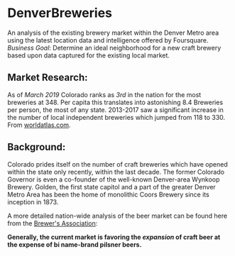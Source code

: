 # DenverBreweries
An analysis of the existing brewery market within the Denver Metro area using the latest location data and intelligence offered by Foursquare.  
*Business Goal*: Determine an ideal neighborhood for a new craft brewery based upon data captured for the existing local market.

## Market Research:
As of *March 2019* Colorado ranks as *3rd* in the nation for the most breweries at 348.  Per capita this translates into astonishing 8.4 Breweries per person, the most of any state.  2013-2017 saw a significant increase in the number of local independent breweries which jumped from 118 to 330.  From [worldatlas.com](https://www.worldatlas.com/articles/top-us-craft-beer-producing-states.html).

## Background:
Colorado prides itself on the number of craft breweries which have opened within the state only recently, within the last decade.  The former Colorado Governor is even a co-founder of the well-known Denver-area Wynkoop Brewery.  Golden, the first state capitol and a part of the greater Denver Metro Area has been the home of monolithic Coors Brewery since its inception in 1873.

A more detailed nation-wide analysis of the beer market can be found here from the [Brewer's Association](https://www.brewersassociation.org/statistics-and-data/national-beer-stats/):

__Generally, the current market is favoring the *expansion* of craft beer at the expense of bi name-brand pilsner beers.__

